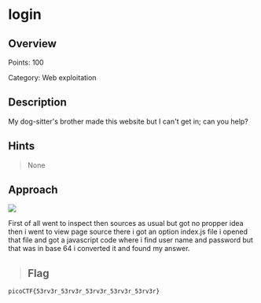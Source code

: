 # login

## Overview
Points:  100

Category: Web exploitation

## Description
My dog-sitter's brother made this website but I can't get in; can you help?

## Hints
> None
## Approach
![](https://imgur.com/ehRAjVs.jpg)

First of all went to inspect then sources as usual but got no propper idea then i went to view page source there i got an option index.js file i opened that file and got a javascript code where i find user name and password but that was in base 64 i converted it and found my answer.
> ## Flag

`picoCTF{53rv3r_53rv3r_53rv3r_53rv3r_53rv3r}`